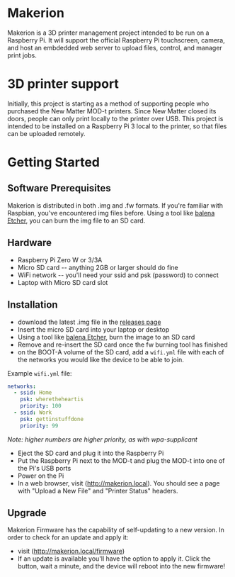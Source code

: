# Makerion

Makerion is a 3D printer management project intended to be run on a Raspberry Pi. It will support the official Raspberry Pi touchscreen, camera, and host an embdedded web server to upload files, control, and manager print jobs.

# 3D printer support

Initially, this project is starting as a method of supporting people who purchased the New Matter MOD-t printers. Since New Matter closed its doors, people can only print locally to the printer over USB. This project is intended to be installed on a Raspberry Pi 3 local to the printer, so that files can be uploaded remotely.

# Getting Started

## Software Prerequisites

Makerion is distributed in both .img and .fw formats. If you're familiar with Raspbian, you've encountered img files before. Using a tool like [balena Etcher](https://www.balena.io/etcher/), you can burn the img file to an SD card.

## Hardware

* Raspberry Pi Zero W or 3/3A
* Micro SD card -- anything 2GB or larger should do fine
* WiFi network -- you'll need your ssid and psk (password) to connect
* Laptop with Micro SD card slot

## Installation

* download the latest .img file in the [releases page](https://github.com/makerion/makerion/releases)
* Insert the micro SD card into your laptop or desktop
* Using a tool like [balena Etcher](https://www.balena.io/etcher/), burn the image to an SD card
* Remove and re-insert the SD card once the fw burning tool has finished
* on the BOOT-A volume of the SD card, add a `wifi.yml` file with each of the networks you would like the device to be able to join.

Example `wifi.yml` file:

```yaml
networks:
  - ssid: Home
    psk: wheretheheartis
    priority: 100
  - ssid: Work
    psk: gettinstuffdone
    priority: 99
```
_Note: higher numbers are higher priority, as with wpa-supplicant_

* Eject the SD card and plug it into the Raspberry Pi
* Put the Raspberry Pi next to the MOD-t and plug the MOD-t into one of the Pi's USB ports
* Power on the Pi
* In a web browser, visit (http://makerion.local). You should see a page with "Upload a New File" and "Printer Status" headers.

## Upgrade

Makerion Firmware has the capability of self-updating to a new version. In order to check for an update and apply it:

* visit (http://makerion.local/firmware)
* If an update is available you'll have the option to apply it. Click the button, wait a minute, and the device will reboot into the new firmware!

